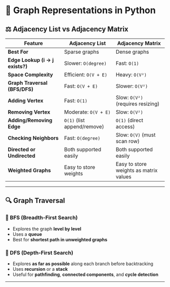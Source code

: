 # 📘 Graph Representations in Python

## ⚖️ Adjacency List vs Adjacency Matrix

| Feature                         | **Adjacency List**          | **Adjacency Matrix**                   |
| ------------------------------ | --------------------------- | -------------------------------------- |
| **Best For**                    | Sparse graphs               | Dense graphs                           |
| **Edge Lookup (i → j exists?)**| Slower: `O(degree)`         | Fast: `O(1)`                           |
| **Space Complexity**           | Efficient: `O(V + E)`       | Heavy: `O(V²)`                         |
| **Graph Traversal (BFS/DFS)**  | Fast: `O(V + E)`            | Slower: `O(V²)`                        |
| **Adding Vertex**              | Fast: `O(1)`                | Slow: `O(V²)` (requires resizing)      |
| **Removing Vertex**            | Moderate: `O(V + E)`        | Slow: `O(V²)`                          |
| **Adding/Removing Edge**       | `O(1)` (list append/remove) | `O(1)` (direct access)                 |
| **Checking Neighbors**         | Fast: `O(degree)`           | Slow: `O(V)` (must scan row)           |
| **Directed or Undirected**     | Both supported easily       | Both supported easily                  |
| **Weighted Graphs**            | Easy to store weights       | Easy to store weights as matrix values |

---

## 🔍 Graph Traversal

### 📌 BFS (Breadth-First Search)
- Explores the graph **level by level**
- Uses a **queue**
- Best for **shortest path in unweighted graphs**

### 📌 DFS (Depth-First Search)
- Explores **as far as possible** along each branch before backtracking
- Uses **recursion** or a **stack**
- Useful for **pathfinding**, **connected components**, and **cycle detection**

---

